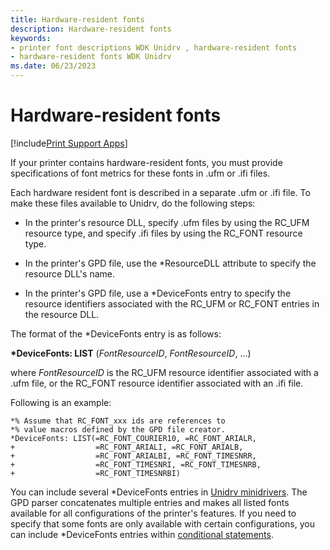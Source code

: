 ```yaml
---
title: Hardware-resident fonts
description: Hardware-resident fonts
keywords:
- printer font descriptions WDK Unidrv , hardware-resident fonts
- hardware-resident fonts WDK Unidrv
ms.date: 06/23/2023
---
```


# Hardware-resident fonts

[!include[Print Support Apps](../includes/print-support-apps.md)]

If your printer contains hardware-resident fonts, you must provide specifications of font metrics for these fonts in .ufm or .ifi files.

Each hardware resident font is described in a separate .ufm or .ifi file. To make these files available to Unidrv, do the following steps:

- In the printer's resource DLL, specify .ufm files by using the RC\_UFM resource type, and specify .ifi files by using the RC\_FONT resource type.

- In the printer's GPD file, use the \*ResourceDLL attribute to specify the resource DLL's name.

- In the printer's GPD file, use a \*DeviceFonts entry to specify the resource identifiers associated with the RC\_UFM or RC\_FONT entries in the resource DLL.

The format of the \*DeviceFonts entry is as follows:

**\*DeviceFonts: LIST** (*FontResourceID*, *FontResourceID*, ...)

where *FontResourceID* is the RC\_UFM resource identifier associated with a .ufm file, or the RC\_FONT resource identifier associated with an .ifi file.

Following is an example:

```GPD
*% Assume that RC_FONT_xxx ids are references to 
*% value macros defined by the GPD file creator.
*DeviceFonts: LIST(=RC_FONT_COURIER10, =RC_FONT_ARIALR,
+                  =RC_FONT_ARIALI, =RC_FONT_ARIALB, 
+                  =RC_FONT_ARIALBI, =RC_FONT_TIMESNRR,
+                  =RC_FONT_TIMESNRI, =RC_FONT_TIMESNRB,
+                  =RC_FONT_TIMESNRBI)
```

You can include several \*DeviceFonts entries in [Unidrv minidrivers](unidrv-minidrivers.md). The GPD parser concatenates multiple entries and makes all listed fonts available for all configurations of the printer's features. If you need to specify that some fonts are only available with certain configurations, you can include \*DeviceFonts entries within [conditional statements](conditional-statements.md).
